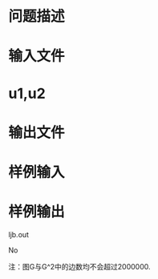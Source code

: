 

# 问题描述



# 输入文件



# u1,u2



# 输出文件



# 样例输入



# 样例输出


<p>ljb.out</p>
<p>No</p>
<p>注：图G与G^2中的边数均不会超过2000000.<br/>
 </p>
